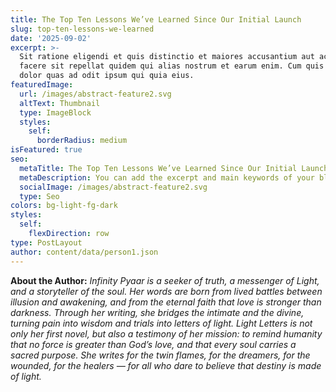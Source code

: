 ```yaml
---
title: The Top Ten Lessons We’ve Learned Since Our Initial Launch
slug: top-ten-lessons-we-learned
date: '2025-09-02'
excerpt: >-
  Sit ratione eligendi et quis distinctio et maiores accusantium aut accusamus
  facere sit repellat quidem qui alias nostrum et earum enim. Cum quis sint eos
  dolor quas ad odit ipsum qui quia eius.
featuredImage:
  url: /images/abstract-feature2.svg
  altText: Thumbnail
  type: ImageBlock
  styles:
    self:
      borderRadius: medium
isFeatured: true
seo:
  metaTitle: The Top Ten Lessons We’ve Learned Since Our Initial Launch
  metaDescription: You can add the excerpt and main keywords of your blog post here.
  socialImage: /images/abstract-feature2.svg
  type: Seo
colors: bg-light-fg-dark
styles:
  self:
    flexDirection: row
type: PostLayout
author: content/data/person1.json
---
```

**About the Author:**
*Infinity Pyaar is a seeker of truth, a messenger of Light, and a storyteller of the soul. Her words are born from lived battles between illusion and awakening, and from the eternal faith that love is stronger than darkness. Through her writing, she bridges the intimate and the divine, turning pain into wisdom and trials into letters of light. Light Letters is not only her first novel, but also a testimony of her mission: to remind humanity that no force is greater than God’s love, and that every soul carries a sacred purpose. She writes for the twin flames, for the dreamers, for the wounded, for the healers — for all who dare to believe that destiny is made of light.*

